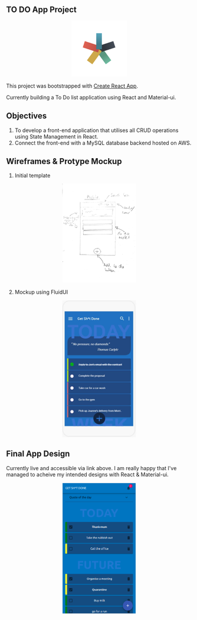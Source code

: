 ## TO DO App Project

<p align="center">
    <img alt="GSD" src="./public/GSD_ICON.png" width="150" />
</p>

This project was bootstrapped with [Create React App](https://github.com/facebook/create-react-app).

Currently building a To Do list application using React and Material-ui.


## Objectives
1. To develop a front-end application that utilises all CRUD operations using State Management in React.
2. Connect the front-end with a MySQL database backend hosted on AWS.

## Wireframes & Protype Mockup
1. Initial template

<p align="center">
    <img alt="GSD" src="./readme/mobile.jpg" width="200" />
</p>

2. Mockup using FluidUI

<p align="center">
    <img alt="GSD" src="./readme/1-main.jpeg" width="200" />
</p>

## Final App Design
Currently live and accessible via link above. I am really happy that I've managed to acheive my intended designs with React & Material-ui.

<p align="center">
    <img alt="GSD" src="./readme/final.png" width="200" />
</p>
